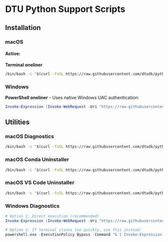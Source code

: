 # DTU Python Support Scripts
## Installation

### macOS

#### Active: 
**Terminal oneliner**  
```bash
/bin/bash -c "$(curl -fsSL https://raw.githubusercontent.com/dtudk/pythonsupport-scripts/main/MacOS/releases/dtu-python-installer-macos.sh)"
```

### Windows

**PowerShell oneliner** - Uses native Windows UAC authentication:
```powershell
Invoke-Expression (Invoke-WebRequest -Uri "https://raw.githubusercontent.com/dtudk/pythonsupport-scripts/main/Windows/install.ps1" -UseBasicParsing).Content
```

## Utilities

### macOS Diagnostics
```bash
/bin/bash -c "$(curl -fsSL https://raw.githubusercontent.com/dtudk/pythonsupport-scripts/main/MacOS/Components/Diagnostics/simple_report.sh)"
```

### macOS Conda Uninstaller
```bash
/bin/bash -c "$(curl -fsSL https://raw.githubusercontent.com/dtudk/pythonsupport-scripts/main/MacOS/Components/Core/uninstall_conda.sh)"
```

### macOS VS Code Uninstaller
```bash
/bin/bash -c "$(curl -fsSL https://raw.githubusercontent.com/dtudk/pythonsupport-scripts/main/MacOS/Components/VSC/uninstall_vscode.sh)"
```

### Windows Diagnostics
```powershell
# Option 1: Direct execution (recommended)
Invoke-Expression (Invoke-WebRequest -Uri "https://raw.githubusercontent.com/dtudk/pythonsupport-scripts/main/Windows/Components/Diagnostics/generate_report.ps1" -UseBasicParsing).Content

# Option 2: If terminal closes too quickly, use this instead:
powershell.exe -ExecutionPolicy Bypass -Command "& { Invoke-Expression (Invoke-WebRequest -Uri 'https://raw.githubusercontent.com/dtudk/pythonsupport-scripts/main/Windows/Components/Diagnostics/generate_report.ps1' -UseBasicParsing).Content }"
```